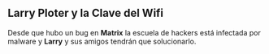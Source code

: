 ## Larry Ploter y la Clave del Wifi


Desde que hubo un bug en **Matrix** la escuela de hackers está 
infectada por malware y **Larry** y sus amigos tendrán que solucionarlo. 
